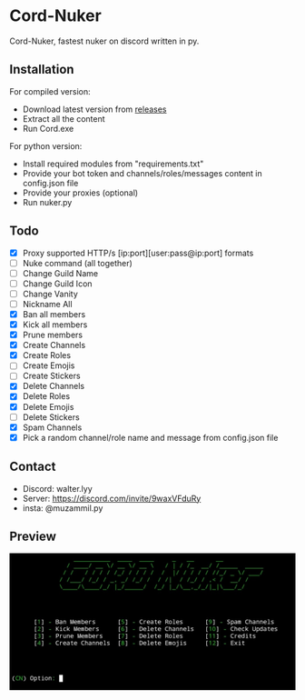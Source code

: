 # Cord-Nuker
Cord-Nuker, fastest nuker on discord written in py.
## Installation
For compiled version:

- Download latest version from [releases](https://github.com/Walterlyy/Cord-Nuker)
- Extract all the content
- Run Cord.exe

For python version:

- Install required modules from "requirements.txt"
- Provide your bot token and channels/roles/messages content in config.json file
- Provide your proxies (optional)
- Run nuker.py
## Todo
- [x] Proxy supported HTTP/s [ip:port][user:pass@ip:port] formats
- [ ] Nuke command (all together)
- [ ] Change Guild Name
- [ ] Change Guild Icon
- [ ] Change Vanity
- [ ] Nickname All
- [x] Ban all members
- [x] Kick all members
- [x] Prune members
- [x] Create Channels
- [x] Create Roles
- [ ] Create Emojis
- [ ] Create Stickers
- [x] Delete Channels
- [x] Delete Roles
- [x] Delete Emojis
- [ ] Delete Stickers
- [x] Spam Channels
- [x] Pick a random channel/role name and message from config.json file
## Contact
- Discord: walter.lyy
- Server: https://discord.com/invite/9waxVFduRy
- insta: @muzammil.py
## Preview
![The Fastest Nuker Written In Py](Images/preview.png)
